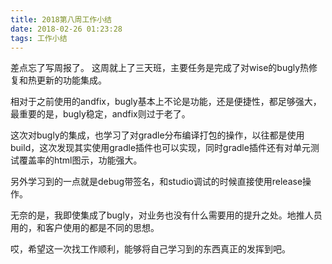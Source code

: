 ```yaml
---
title: 2018第八周工作小结
date: 2018-02-26 01:23:28
tags: 工作小结
---
```


差点忘了写周报了。
这周就上了三天班，主要任务是完成了对wise的bugly热修复和热更新的功能集成。

相对于之前使用的andfix，bugly基本上不论是功能，还是便捷性，都足够强大，最重要的是，bugly稳定，andfix则过于老了。

这次对bugly的集成，也学习了对gradle分布编译打包的操作，以往都是使用build，这次发现其实使用gradle插件也可以实现，同时gradle插件还有对单元测试覆盖率的html图示，功能强大。

另外学习到的一点就是debug带签名，和studio调试的时候直接使用release操作。

无奈的是，我即使集成了bugly，对业务也没有什么需要用的提升之处。地推人员用的，和客户使用的都是不同的思想。

哎，希望这一次找工作顺利，能够将自己学习到的东西真正的发挥到吧。